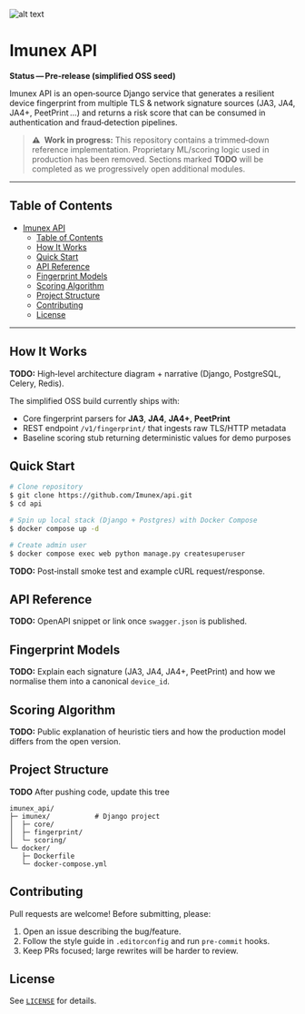 ![alt text](imunexlogo.png)
# Imunex API

**Status — Pre‑release (simplified OSS seed)**

Imunex API is an open‑source Django service that generates a resilient device fingerprint from multiple TLS & network signature sources (JA3, JA4, JA4+, PeetPrint …) and returns a risk score that can be consumed in authentication and fraud‑detection pipelines.

> **⚠️ Work in progress:** This repository contains a trimmed‑down reference implementation. Proprietary ML/scoring logic used in production has been removed. Sections marked **TODO** will be completed as we progressively open additional modules.

---

## Table of Contents

- [Imunex API](#imunexapi)
  - [Table of Contents](#table-of-contents)
  - [How It Works](#howitworks)
  - [Quick Start](#quickstart)
  - [API Reference](#apireference)
  - [Fingerprint Models](#fingerprintmodels)
  - [Scoring Algorithm](#scoringalgorithm)
  - [Project Structure](#projectstructure)
  - [Contributing](#contributing)
  - [License](#license)

---

## How It Works

**TODO:** High‑level architecture diagram + narrative (Django, PostgreSQL, Celery, Redis).

The simplified OSS build currently ships with:

* Core fingerprint parsers for **JA3**, **JA4**, **JA4+**, **PeetPrint**
* REST endpoint `/v1/fingerprint/` that ingests raw TLS/HTTP metadata
* Baseline scoring stub returning deterministic values for demo purposes

## Quick Start

```bash
# Clone repository
$ git clone https://github.com/Imunex/api.git
$ cd api

# Spin up local stack (Django + Postgres) with Docker Compose
$ docker compose up -d

# Create admin user
$ docker compose exec web python manage.py createsuperuser
```

**TODO:** Post‑install smoke test and example cURL request/response.

## API Reference

**TODO:** OpenAPI snippet or link once `swagger.json` is published.

## Fingerprint Models

**TODO:** Explain each signature (JA3, JA4, JA4+, PeetPrint) and how we normalise them into a canonical `device_id`.

## Scoring Algorithm

**TODO:** Public explanation of heuristic tiers and how the production model differs from the open version.

## Project Structure
**TODO** After pushing code, update this tree
```text
imunex_api/
├─ imunex/           # Django project
│  ├─ core/          
│  ├─ fingerprint/  
│  └─ scoring/       
└─ docker/
   ├─ Dockerfile
   └─ docker-compose.yml
```

## Contributing

Pull requests are welcome! Before submitting, please:

1. Open an issue describing the bug/feature.
2. Follow the style guide in `.editorconfig` and run `pre‑commit` hooks.
3. Keep PRs focused; large rewrites will be harder to review.

## License

See [`LICENSE`](LICENSE) for details.
